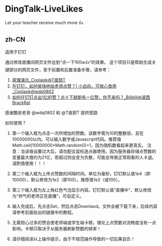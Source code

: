 # DingTalk-LiveLikes
Let your teacher receive much more 👍.
## zh-CN
适用于钉钉

通过修改直播间网页文件达到“点一下100w👍”的效果。
这个项目只是帮助生成关键部分的网页文件，至于前置和后置准备步骤，请参考：
1. [原理演示_Coolapk@T崮郅T](https://www.coolapk.com/feed/16746173?shareKey=MGM2YzMyZWFiYjkyNWU2YzU2MjM~&shareUid=1084326&shareFrom=com.coolapk.market_10.0.2)
2. [在钉钉，如何愉快地给老师点赞？| 小白向，可放心食用_Coolapk@wdq0802](https://www.coolapk.com/feed/17121656?shareKey=OWMyMGJjZTFhZjJkNWU2YzU2ZDg~&shareUid=1084326&shareFrom=com.coolapk.market_10.0.2)
3. [如何在钉钉点出1亿的赞？点十下就能有一亿赞，你不来吗？_Bilibili@波西BrackRat](https://www.bilibili.com/video/av95309382/)

感谢酷安老哥 @wdq0802 和 @T崮郅T 提供思路

如何使用？

1. 第一个输入框为点击一次所增加的赞数。该数字需为10的整数倍，且在10000000以内。可以输入数字或Javascript代码。推荐值Math.ceil(10000000\*Math.random())+1，因为随机数看起来更真实。
注意：当该值设置过大后，请勿配合鼠标连点器使用。因为服务器存储点赞数的变量最大值约为21亿，若超过则会变为负数，可能会导致正常观看的人卡退。请酌情使用！！！

2. 第二个输入框为上传点赞数的间隔时间。单位为毫秒，钉钉默认值1e4（即10000），默认修改为1e2（即100）。推荐值1e2（或100）。

3. 第三个输入框为左上角红色气泡显示内容。钉钉默认值“直播中”，默认修改为“帅气的老师正在直播”，可自定义。

4. 输入完成后，先点击Set，然后点击Downlaod。文件会被下载下来，后续内容请参考前面给出的链接中的教程。

5. 无需担心过多的赞会使老师端或学生端卡顿，理论上点赞数对流畅度没有一点影响，卡顿只取决于从服务器刷新赞数的频率！

6. 请仔细阅读以上操作提示，由于不规范操作导致的一切后果自负！
